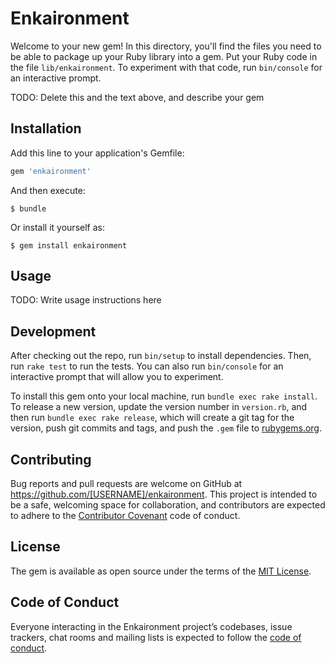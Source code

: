 # Enkaironment

Welcome to your new gem! In this directory, you'll find the files you need to be able to package up your Ruby library into a gem. Put your Ruby code in the file `lib/enkaironment`. To experiment with that code, run `bin/console` for an interactive prompt.

TODO: Delete this and the text above, and describe your gem

## Installation

Add this line to your application's Gemfile:

```ruby
gem 'enkaironment'
```

And then execute:

    $ bundle

Or install it yourself as:

    $ gem install enkaironment

## Usage

TODO: Write usage instructions here

## Development

After checking out the repo, run `bin/setup` to install dependencies. Then, run `rake test` to run the tests. You can also run `bin/console` for an interactive prompt that will allow you to experiment.

To install this gem onto your local machine, run `bundle exec rake install`. To release a new version, update the version number in `version.rb`, and then run `bundle exec rake release`, which will create a git tag for the version, push git commits and tags, and push the `.gem` file to [rubygems.org](https://rubygems.org).

## Contributing

Bug reports and pull requests are welcome on GitHub at https://github.com/[USERNAME]/enkaironment. This project is intended to be a safe, welcoming space for collaboration, and contributors are expected to adhere to the [Contributor Covenant](http://contributor-covenant.org) code of conduct.

## License

The gem is available as open source under the terms of the [MIT License](https://opensource.org/licenses/MIT).

## Code of Conduct

Everyone interacting in the Enkaironment project’s codebases, issue trackers, chat rooms and mailing lists is expected to follow the [code of conduct](https://github.com/[USERNAME]/enkaironment/blob/master/CODE_OF_CONDUCT.md).
